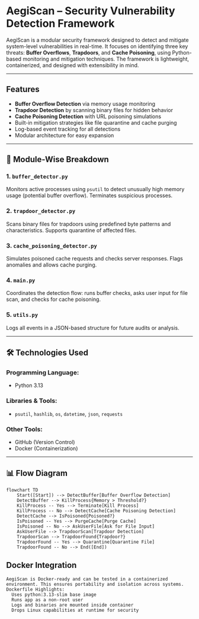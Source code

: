 # AegiScan – Security Vulnerability Detection Framework

AegiScan is a modular security framework designed to detect and mitigate system-level vulnerabilities in real-time. It focuses on identifying three key threats: **Buffer Overflows**, **Trapdoors**, and **Cache Poisoning**, using Python-based monitoring and mitigation techniques. The framework is lightweight, containerized, and designed with extensibility in mind.

---

##  Features

-  **Buffer Overflow Detection** via memory usage monitoring
-  **Trapdoor Detection** by scanning binary files for hidden behavior
-  **Cache Poisoning Detection** with URL poisoning simulations
-  Built-in mitigation strategies like file quarantine and cache purging
-  Log-based event tracking for all detections
-  Modular architecture for easy expansion

---

## 🧩 Module-Wise Breakdown

### 1. `buffer_detector.py`
Monitors active processes using `psutil` to detect unusually high memory usage (potential buffer overflow). Terminates suspicious processes.

### 2. `trapdoor_detector.py`
Scans binary files for trapdoors using predefined byte patterns and characteristics. Supports quarantine of affected files.

### 3. `cache_poisoning_detector.py`
Simulates poisoned cache requests and checks server responses. Flags anomalies and allows cache purging.

### 4. `main.py`
Coordinates the detection flow: runs buffer checks, asks user input for file scan, and checks for cache poisoning.

### 5. `utils.py`
Logs all events in a JSON-based structure for future audits or analysis.

---

## 🛠️ Technologies Used

### Programming Language:
- Python 3.13

### Libraries & Tools:
- `psutil`, `hashlib`, `os`, `datetime`, `json`, `requests`

### Other Tools:
- GitHub (Version Control)
- Docker (Containerization)

---

## 📊 Flow Diagram

```mermaid
flowchart TD
    Start([Start]) --> DetectBuffer[Buffer Overflow Detection]
    DetectBuffer --> KillProcess{Memory > Threshold?}
    KillProcess -- Yes --> Terminate[Kill Process]
    KillProcess -- No --> DetectCache[Cache Poisoning Detection]
    DetectCache --> IsPoisoned{Poisoned?}
    IsPoisoned -- Yes --> PurgeCache[Purge Cache]
    IsPoisoned -- No --> AskUserFile[Ask for File Input]
    AskUserFile --> TrapdoorScan[Trapdoor Detection]
    TrapdoorScan --> TrapdoorFound{Trapdoor?}
    TrapdoorFound -- Yes --> Quarantine[Quarantine File]
    TrapdoorFound -- No --> End([End])
```
 ##  Docker Integration

    AegiScan is Docker-ready and can be tested in a containerized environment. This ensures portability and isolation across systems.
    Dockerfile Highlights:
      Uses python:3.13-slim base image
      Runs app as a non-root user
      Logs and binaries are mounted inside container
      Drops Linux capabilities at runtime for security

